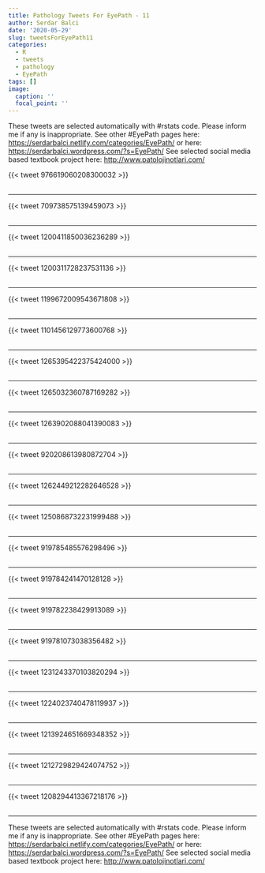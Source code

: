 ```yaml
---
title: Pathology Tweets For EyePath - 11
author: Serdar Balci
date: '2020-05-29'
slug: tweetsForEyePath11
categories:
  - R
  - tweets
  - pathology
  - EyePath
tags: []
image:
  caption: ''
  focal_point: ''
---
```



These tweets are selected automatically with #rstats code. Please inform me if any is inappropriate.
See other #EyePath pages here: https://serdarbalci.netlify.com/categories/EyePath/  or here: https://serdarbalci.wordpress.com/?s=EyePath/ 
See selected social media based textbook project here: http://www.patolojinotlari.com/

{{< tweet 976619060208300032 >}}
<br>
<br>
<hr>
{{< tweet 709738575139459073 >}}
<br>
<br>
<hr>
{{< tweet 1200411850036236289 >}}
<br>
<br>
<hr>
{{< tweet 1200311728237531136 >}}
<br>
<br>
<hr>
{{< tweet 1199672009543671808 >}}
<br>
<br>
<hr>
{{< tweet 1101456129773600768 >}}
<br>
<br>
<hr>
{{< tweet 1265395422375424000 >}}
<br>
<br>
<hr>
{{< tweet 1265032360787169282 >}}
<br>
<br>
<hr>
{{< tweet 1263902088041390083 >}}
<br>
<br>
<hr>
{{< tweet 920208613980872704 >}}
<br>
<br>
<hr>
{{< tweet 1262449212282646528 >}}
<br>
<br>
<hr>
{{< tweet 1250868732231999488 >}}
<br>
<br>
<hr>
{{< tweet 919785485576298496 >}}
<br>
<br>
<hr>
{{< tweet 919784241470128128 >}}
<br>
<br>
<hr>
{{< tweet 919782238429913089 >}}
<br>
<br>
<hr>
{{< tweet 919781073038356482 >}}
<br>
<br>
<hr>
{{< tweet 1231243370103820294 >}}
<br>
<br>
<hr>
{{< tweet 1224023740478119937 >}}
<br>
<br>
<hr>
{{< tweet 1213924651669348352 >}}
<br>
<br>
<hr>
{{< tweet 1212729829424074752 >}}
<br>
<br>
<hr>
{{< tweet 1208294413367218176 >}}
<br>
<br>
<hr>


These tweets are selected automatically with #rstats code. Please inform me if any is inappropriate.
See other #EyePath pages here: https://serdarbalci.netlify.com/categories/EyePath/  or here: https://serdarbalci.wordpress.com/?s=EyePath/ 
See selected social media based textbook project here: http://www.patolojinotlari.com/
